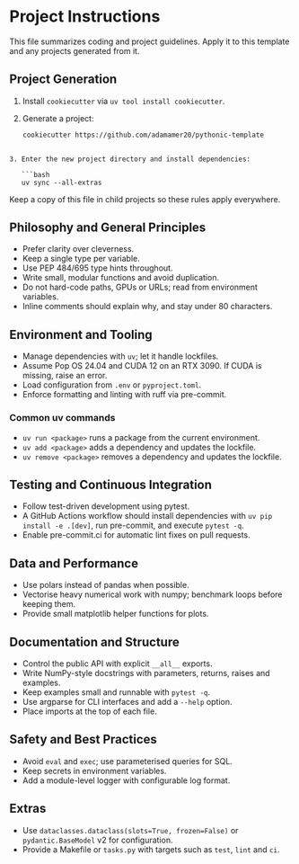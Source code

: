 # Project Instructions

This file summarizes coding and project guidelines. Apply it to this template and any projects generated from it.

## Project Generation

1. Install `cookiecutter` via `uv tool install cookiecutter`.
2. Generate a project:

   ```bash
   cookiecutter https://github.com/adamamer20/pythonic-template
```

3. Enter the new project directory and install dependencies:

   ```bash
   uv sync --all-extras
   ```


Keep a copy of this file in child projects so these rules apply everywhere.
## Philosophy and General Principles

- Prefer clarity over cleverness.
- Keep a single type per variable.
- Use PEP 484/695 type hints throughout.
- Write small, modular functions and avoid duplication.
- Do not hard-code paths, GPUs or URLs; read from environment variables.
- Inline comments should explain why, and stay under 80 characters.

## Environment and Tooling

- Manage dependencies with `uv`; let it handle lockfiles.
- Assume Pop OS 24.04 and CUDA 12 on an RTX 3090. If CUDA is missing, raise an error.
- Load configuration from `.env` or `pyproject.toml`.
- Enforce formatting and linting with ruff via pre-commit.
### Common uv commands
- `uv run <package>` runs a package from the current environment.
- `uv add <package>` adds a dependency and updates the lockfile.
- `uv remove <package>` removes a dependency and updates the lockfile.

## Testing and Continuous Integration

- Follow test-driven development using pytest.
- A GitHub Actions workflow should install dependencies with `uv pip install -e .[dev]`, run pre-commit, and execute `pytest -q`.
- Enable pre-commit.ci for automatic lint fixes on pull requests.

## Data and Performance

- Use polars instead of pandas when possible.
- Vectorise heavy numerical work with numpy; benchmark loops before keeping them.
- Provide small matplotlib helper functions for plots.

## Documentation and Structure

- Control the public API with explicit `__all__` exports.
- Write NumPy-style docstrings with parameters, returns, raises and examples.
- Keep examples small and runnable with `pytest -q`.
- Use argparse for CLI interfaces and add a `--help` option.
- Place imports at the top of each file.

## Safety and Best Practices

- Avoid `eval` and `exec`; use parameterised queries for SQL.
- Keep secrets in environment variables.
- Add a module-level logger with configurable log format.

## Extras

- Use `dataclasses.dataclass(slots=True, frozen=False)` or `pydantic.BaseModel` v2 for configuration.
- Provide a Makefile or `tasks.py` with targets such as `test`, `lint` and `ci`.

